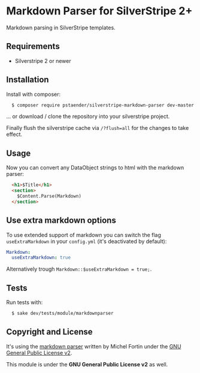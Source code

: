 # Markdown Parser for SilverStripe 2+

Markdown parsing in SilverStripe templates.

## Requirements

 * Silverstripe 2 or newer

## Installation

Install with composer:

```sh
  $ composer require pstaender/silverstripe-markdown-parser dev-master
```

… or download / clone the repository into your silverstripe project.

Finally flush the silverstripe cache via `/?flush=all` for the changes to take effect.

## Usage

Now you can convert any DataObject strings to html with the markdown parser:

```html
  <h1>$Title</h1>
  <section>
    $Content.Parse(Markdown)
  </section>
```

## Use extra markdown options

To use extended support of markdown you can switch the flag `useExtraMarkdown` in your `config.yml` (it's deactivated by default):

```yaml
Markdown:
  useExtraMarkdown: true
```
Alternatively trough `Markdown::$useExtraMarkdown = true;`.

## Tests

Run tests with:

```sh
  $ sake dev/tests/module/markdownparser
```

## Copyright and License

It's using the [markdown parser](https://github.com/michelf/php-markdown/) written by Michel Fortin under the [GNU General Public License v2](http://michelf.ca/projects/php-markdown/license/).

This module is under the **GNU General Public License v2** as well.
